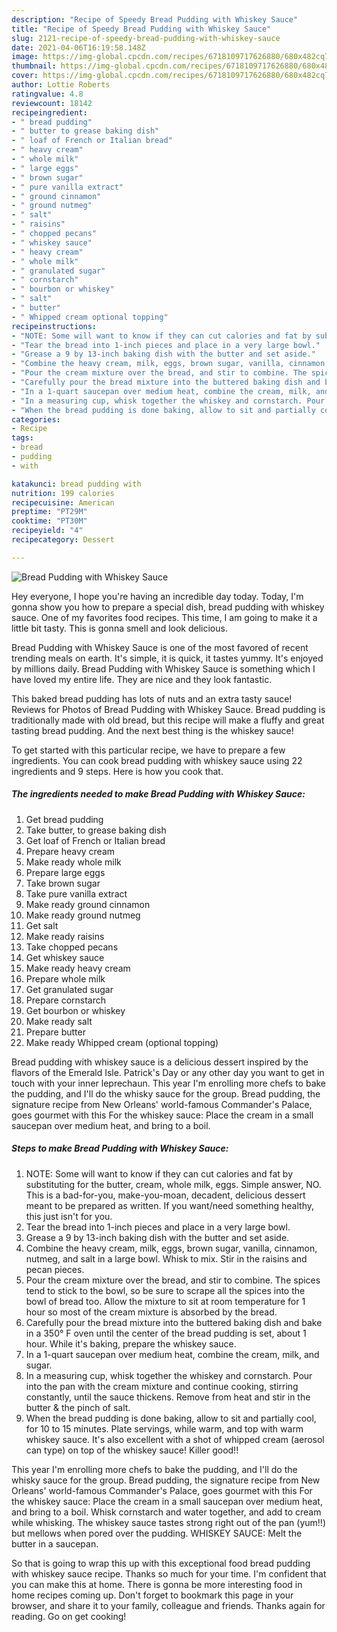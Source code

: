```yaml
---
description: "Recipe of Speedy Bread Pudding with Whiskey Sauce"
title: "Recipe of Speedy Bread Pudding with Whiskey Sauce"
slug: 2121-recipe-of-speedy-bread-pudding-with-whiskey-sauce
date: 2021-04-06T16:19:58.148Z
image: https://img-global.cpcdn.com/recipes/6718109717626880/680x482cq70/bread-pudding-with-whiskey-sauce-recipe-main-photo.jpg
thumbnail: https://img-global.cpcdn.com/recipes/6718109717626880/680x482cq70/bread-pudding-with-whiskey-sauce-recipe-main-photo.jpg
cover: https://img-global.cpcdn.com/recipes/6718109717626880/680x482cq70/bread-pudding-with-whiskey-sauce-recipe-main-photo.jpg
author: Lottie Roberts
ratingvalue: 4.8
reviewcount: 18142
recipeingredient:
- " bread pudding"
- " butter to grease baking dish"
- " loaf of French or Italian bread"
- " heavy cream"
- " whole milk"
- " large eggs"
- " brown sugar"
- " pure vanilla extract"
- " ground cinnamon"
- " ground nutmeg"
- " salt"
- " raisins"
- " chopped pecans"
- " whiskey sauce"
- " heavy cream"
- " whole milk"
- " granulated sugar"
- " cornstarch"
- " bourbon or whiskey"
- " salt"
- " butter"
- " Whipped cream optional topping"
recipeinstructions:
- "NOTE: Some will want to know if they can cut calories and fat by substituting for the butter, cream, whole milk, eggs. Simple answer, NO. This is a bad-for-you, make-you-moan, decadent, delicious dessert meant to be prepared as written. If you want/need something healthy, this just isn&#39;t for you."
- "Tear the bread into 1-inch pieces and place in a very large bowl."
- "Grease a 9 by 13-inch baking dish with the butter and set aside."
- "Combine the heavy cream, milk, eggs, brown sugar, vanilla, cinnamon, nutmeg, and salt in a large bowl. Whisk to mix. Stir in the raisins and pecan pieces."
- "Pour the cream mixture over the bread, and stir to combine. The spices tend to stick to the bowl, so be sure to scrape all the spices into the bowl of bread too. Allow the mixture to sit at room temperature for 1 hour so most of the cream mixture is absorbed by the bread."
- "Carefully pour the bread mixture into the buttered baking dish and bake in a 350° F oven until the center of the bread pudding is set, about 1 hour. While it&#39;s baking, prepare the whiskey sauce."
- "In a 1-quart saucepan over medium heat, combine the cream, milk, and sugar."
- "In a measuring cup, whisk together the whiskey and cornstarch. Pour into the pan with the cream mixture and continue cooking, stirring constantly, until the sauce thickens. Remove from heat and stir in the butter &amp; the pinch of salt."
- "When the bread pudding is done baking, allow to sit and partially cool, for 10 to 15 minutes. Plate servings, while warm, and top with warm whiskey sauce. It&#39;s also excellent with a shot of whipped cream (aerosol can type) on top of the whiskey sauce! Killer good!!"
categories:
- Recipe
tags:
- bread
- pudding
- with

katakunci: bread pudding with 
nutrition: 199 calories
recipecuisine: American
preptime: "PT29M"
cooktime: "PT30M"
recipeyield: "4"
recipecategory: Dessert

---
```



![Bread Pudding with Whiskey Sauce](https://img-global.cpcdn.com/recipes/6718109717626880/680x482cq70/bread-pudding-with-whiskey-sauce-recipe-main-photo.jpg)

Hey everyone, I hope you're having an incredible day today. Today, I'm gonna show you how to prepare a special dish, bread pudding with whiskey sauce. One of my favorites food recipes. This time, I am going to make it a little bit tasty. This is gonna smell and look delicious.

Bread Pudding with Whiskey Sauce is one of the most favored of recent trending meals on earth. It's simple, it is quick, it tastes yummy. It's enjoyed by millions daily. Bread Pudding with Whiskey Sauce is something which I have loved my entire life. They are nice and they look fantastic.

This baked bread pudding has lots of nuts and an extra tasty sauce! Reviews for Photos of Bread Pudding with Whiskey Sauce. Bread pudding is traditionally made with old bread, but this recipe will make a fluffy and great tasting bread pudding. And the next best thing is the whiskey sauce!


To get started with this particular recipe, we have to prepare a few ingredients. You can cook bread pudding with whiskey sauce using 22 ingredients and 9 steps. Here is how you cook that.

<!--inarticleads1-->

##### The ingredients needed to make Bread Pudding with Whiskey Sauce:

1. Get  bread pudding
1. Take  butter, to grease baking dish
1. Get  loaf of French or Italian bread
1. Prepare  heavy cream
1. Make ready  whole milk
1. Prepare  large eggs
1. Take  brown sugar
1. Take  pure vanilla extract
1. Make ready  ground cinnamon
1. Make ready  ground nutmeg
1. Get  salt
1. Make ready  raisins
1. Take  chopped pecans
1. Get  whiskey sauce
1. Make ready  heavy cream
1. Prepare  whole milk
1. Get  granulated sugar
1. Prepare  cornstarch
1. Get  bourbon or whiskey
1. Make ready  salt
1. Prepare  butter
1. Make ready  Whipped cream (optional topping)


Bread pudding with whiskey sauce is a delicious dessert inspired by the flavors of the Emerald Isle. Patrick&#39;s Day or any other day you want to get in touch with your inner leprechaun. This year I&#39;m enrolling more chefs to bake the pudding, and I&#39;ll do the whisky sauce for the group. Bread pudding, the signature recipe from New Orleans&#39; world-famous Commander&#39;s Palace, goes gourmet with this For the whiskey sauce: Place the cream in a small saucepan over medium heat, and bring to a boil. 

<!--inarticleads2-->

##### Steps to make Bread Pudding with Whiskey Sauce:

1. NOTE: Some will want to know if they can cut calories and fat by substituting for the butter, cream, whole milk, eggs. Simple answer, NO. This is a bad-for-you, make-you-moan, decadent, delicious dessert meant to be prepared as written. If you want/need something healthy, this just isn&#39;t for you.
1. Tear the bread into 1-inch pieces and place in a very large bowl.
1. Grease a 9 by 13-inch baking dish with the butter and set aside.
1. Combine the heavy cream, milk, eggs, brown sugar, vanilla, cinnamon, nutmeg, and salt in a large bowl. Whisk to mix. Stir in the raisins and pecan pieces.
1. Pour the cream mixture over the bread, and stir to combine. The spices tend to stick to the bowl, so be sure to scrape all the spices into the bowl of bread too. Allow the mixture to sit at room temperature for 1 hour so most of the cream mixture is absorbed by the bread.
1. Carefully pour the bread mixture into the buttered baking dish and bake in a 350° F oven until the center of the bread pudding is set, about 1 hour. While it&#39;s baking, prepare the whiskey sauce.
1. In a 1-quart saucepan over medium heat, combine the cream, milk, and sugar.
1. In a measuring cup, whisk together the whiskey and cornstarch. Pour into the pan with the cream mixture and continue cooking, stirring constantly, until the sauce thickens. Remove from heat and stir in the butter &amp; the pinch of salt.
1. When the bread pudding is done baking, allow to sit and partially cool, for 10 to 15 minutes. Plate servings, while warm, and top with warm whiskey sauce. It&#39;s also excellent with a shot of whipped cream (aerosol can type) on top of the whiskey sauce! Killer good!!


This year I&#39;m enrolling more chefs to bake the pudding, and I&#39;ll do the whisky sauce for the group. Bread pudding, the signature recipe from New Orleans&#39; world-famous Commander&#39;s Palace, goes gourmet with this For the whiskey sauce: Place the cream in a small saucepan over medium heat, and bring to a boil. Whisk cornstarch and water together, and add to cream while whisking. The whiskey sauce tastes strong right out of the pan (yum!!) but mellows when pored over the pudding. WHISKEY SAUCE: Melt the butter in a saucepan. 

So that is going to wrap this up with this exceptional food bread pudding with whiskey sauce recipe. Thanks so much for your time. I'm confident that you can make this at home. There is gonna be more interesting food in home recipes coming up. Don't forget to bookmark this page in your browser, and share it to your family, colleague and friends. Thanks again for reading. Go on get cooking!
